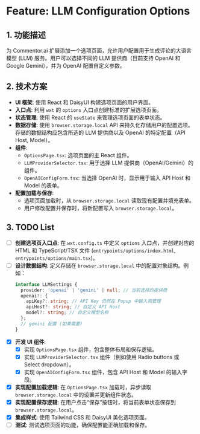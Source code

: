 # Feature: LLM Configuration Options

## 1. 功能描述

为 Commentor.ai 扩展添加一个选项页面，允许用户配置用于生成评论的大语言模型 (LLM) 服务。用户可以选择不同的 LLM 提供商（目前支持 OpenAI 和 Google Gemini），并为 OpenAI 配置自定义参数。

## 2. 技术方案

-   **UI 框架**: 使用 React 和 DaisyUI 构建选项页面的用户界面。
-   **入口点**: 利用 `wxt` 的 `options` 入口点创建标准的扩展选项页面。
-   **状态管理**: 使用 React 的 `useState` 来管理选项页面的表单状态。
-   **数据存储**: 使用 `browser.storage.local` API 来持久化存储用户的配置选项。存储的数据结构应包含所选的 LLM 提供商以及 OpenAI 的特定配置（API Host, Model）。
-   **组件**:
    -   `OptionsPage.tsx`: 选项页面的主 React 组件。
    -   `LLMProviderSelector.tsx`: 用于选择 LLM 提供商（OpenAI/Gemini）的组件。
    -   `OpenAIConfigForm.tsx`: 当选择 OpenAI 时，显示用于输入 API Host 和 Model 的表单。
-   **配置加载与保存**:
    -   选项页面加载时，从 `browser.storage.local` 读取现有配置并填充表单。
    -   用户修改配置并保存时，将新配置写入 `browser.storage.local`。

## 3. TODO List

-   [ ] **创建选项页入口点**: 在 `wxt.config.ts` 中定义 `options` 入口点，并创建对应的 HTML 和 TypeScript/TSX 文件 (`entrypoints/options/index.html`, `entrypoints/options/main.tsx`)。
-   [ ] **设计数据结构**: 定义存储在 `browser.storage.local` 中的配置对象结构。例如：
    ```typescript
    interface LLMSettings {
      provider: 'openai' | 'gemini' | null; // 当前选择的提供商
      openai?: {
        apiKey?: string; // API Key 仍然在 Popup 中输入和管理
        apiHost?: string; // 自定义 API Host
        model?: string; // 自定义模型名称
      };
      // gemini 配置 (如果需要)
    }
    ```
-   [x] **开发 UI 组件**:
    -   [x] 实现 `OptionsPage.tsx` 组件，包含整体布局和保存逻辑。
    -   [x] 实现 `LLMProviderSelector.tsx` 组件（例如使用 Radio buttons 或 Select dropdown）。
    -   [x] 实现 `OpenAIConfigForm.tsx` 组件，包含 API Host 和 Model 的输入字段。
-   [x] **实现配置加载逻辑**: 在 `OptionsPage.tsx` 加载时，异步读取 `browser.storage.local` 中的设置并更新组件状态。
-   [x] **实现配置保存逻辑**: 在用户点击“保存”按钮时，将当前表单状态保存到 `browser.storage.local`。
-   [x] **集成样式**: 使用 Tailwind CSS 和 DaisyUI 美化选项页面。
-   [ ] **测试**: 测试选项页面的功能，确保配置能正确加载和保存。
